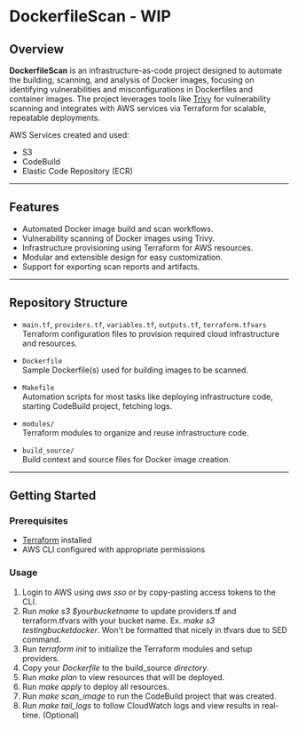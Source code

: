 # DockerfileScan - WIP

## Overview

**DockerfileScan** is an infrastructure-as-code project designed to automate the building, scanning, and analysis of Docker images, focusing on identifying vulnerabilities and misconfigurations in Dockerfiles and container images. The project leverages tools like [Trivy](https://github.com/aquasecurity/trivy) for vulnerability scanning and integrates with AWS services via Terraform for scalable, repeatable deployments.

AWS Services created and used:
- S3
- CodeBuild
- Elastic Code Repository (ECR)

---

## Features

- Automated Docker image build and scan workflows.
- Vulnerability scanning of Docker images using Trivy.
- Infrastructure provisioning using Terraform for AWS resources.
- Modular and extensible design for easy customization.
- Support for exporting scan reports and artifacts.

---

## Repository Structure

- `main.tf`, `providers.tf`, `variables.tf`, `outputs.tf`, `terraform.tfvars`  
  Terraform configuration files to provision required cloud infrastructure and resources.

- `Dockerfile`  
  Sample Dockerfile(s) used for building images to be scanned.

- `Makefile`  
  Automation scripts for most tasks like deploying infrastructure code, starting CodeBuild project, fetching logs.

- `modules/`  
  Terraform modules to organize and reuse infrastructure code.

- `build_source/`  
  Build context and source files for Docker image creation.

---

## Getting Started

### Prerequisites

- [Terraform](https://www.terraform.io/downloads) installed
- AWS CLI configured with appropriate permissions

### Usage

1. Login to AWS using *aws sso* or by copy-pasting access tokens to the CLI.
2. Run *make s3 $yourbucketname* to update providers.tf and terraform.tfvars with your bucket name. Ex. *make s3 testingbucketdocker*. Won't be formatted that nicely in tfvars due to SED command.
3. Run *terraform init* to initialize the Terraform modules and setup providers.
4. Copy your *Dockerfile* to the build_source *directory*.
5. Run *make plan* to view resources that will be deployed.
6. Run *make apply* to deploy all resources.
7. Run *make scan_image* to run the CodeBuild project that was created.
8. Run *make tail_logs* to follow CloudWatch logs and view results in real-time. (Optional)